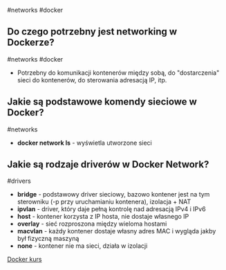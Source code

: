 #networks #docker

## Do czego potrzebny jest networking w Dockerze?
#networks #docker
- Potrzebny do komunikacji kontenerów między sobą, do "dostarczenia" sieci do kontenerów, do sterowania adresacją IP, itp.

## Jakie są podstawowe komendy sieciowe w Docker?
#networks 
- **docker network ls** - wyświetla utworzone sieci
	
## Jakie są rodzaje driverów w Docker Network?
#drivers
- **bridge** - podstawowy driver sieciowy, bazowo kontener jest na tym sterowniku (-p przy uruchamianiu kontenera), izolacja + NAT
- **ipvlan** - driver, który daje pełną kontrolę nad adresacją IPv4 i IPv6
- **host** - kontener korzysta z IP hosta, nie dostaje własnego IP
- **overlay** - sieć rozproszona między wieloma hostami
- **macvlan** - każdy kontener dostaje własny adres MAC i wygląda jakby był fizyczną maszyną
- **none** - kontener nie ma sieci, działa w izolacji






[Docker kurs](https://www.youtube.com/watch?v=QIzX9ftVn_0&list=PLj-pbEqbjo6ABYxLDCKqvo3e0flutpbCy&index=8)
